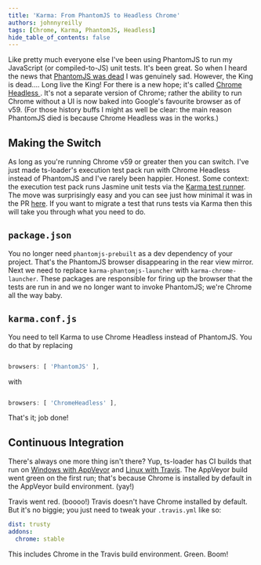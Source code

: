 ```yaml
---
title: 'Karma: From PhantomJS to Headless Chrome'
authors: johnnyreilly
tags: [Chrome, Karma, PhantomJS, Headless]
hide_table_of_contents: false
---
```


Like pretty much everyone else I've been using PhantomJS to run my JavaScript (or compiled-to-JS) unit tests. It's been great. So when I heard the news that [PhantomJS was dead](https://news.ycombinator.com/item?id=14105489) I was genuinely sad. However, the King is dead.... Long live the King! For there is a new hope; it's called [Chrome Headless ](https://developers.google.com/web/updates/2017/04/headless-chrome). It's not a separate version of Chrome; rather the ability to run Chrome without a UI is now baked into Google's favourite browser as of v59. (For those history buffs I might as well be clear: the main reason PhantomJS died is because Chrome Headless was in the works.)

## Making the Switch

As long as you're running Chrome v59 or greater then you can switch. I've just made ts-loader's execution test pack run with Chrome Headless instead of PhantomJS and I've rarely been happier. Honest. Some context: the execution test pack runs Jasmine unit tests via the [Karma test runner](https://karma-runner.github.io/1.0/index.html). The move was surprisingly easy and you can see just how minimal it was in the PR [here](https://github.com/TypeStrong/ts-loader/pull/611/files). If you want to migrate a test that runs tests via Karma then this will take you through what you need to do.

## `package.json`

You no longer need `phantomjs-prebuilt` as a dev dependency of your project. That's the PhantomJS browser disappearing in the rear view mirror. Next we need to replace `karma-phantomjs-launcher` with `karma-chrome-launcher`. These packages are responsible for firing up the browser that the tests are run in and we no longer want to invoke PhantomJS; we're Chrome all the way baby.

## `karma.conf.js`

You need to tell Karma to use Chrome Headless instead of PhantomJS. You do that by replacing

```js twoslash

browsers: [ 'PhantomJS' ],
```

with

```js twoslash

browsers: [ 'ChromeHeadless' ],
```

That's it; job done!

## Continuous Integration

There's always one more thing isn't there? Yup, ts-loader has CI builds that run on [Windows with AppVeyor](https://ci.appveyor.com/project/JohnReilly/ts-loader/branch/master) and [Linux with Travis](https://travis-ci.org/TypeStrong/ts-loader). The AppVeyor build went green on the first run; that's because Chrome is installed by default in the AppVeyor build environment. (yay!)

Travis went red. (boooo!) Travis doesn't have Chrome installed by default. But it's no biggie; you just need to tweak your `.travis.yml` like so:

```yml
dist: trusty
addons:
  chrome: stable
```

This includes Chrome in the Travis build environment. Green. Boom!
